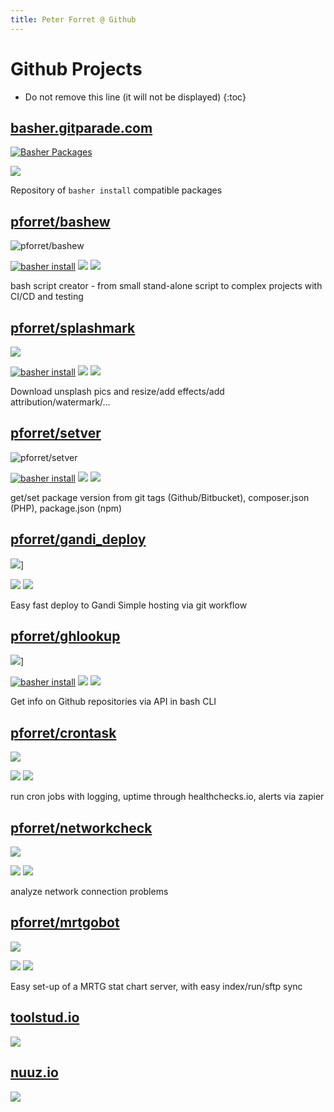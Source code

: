 ```yaml
---
title: Peter Forret @ Github
---
```

# Github Projects

* Do not remove this line (it will not be displayed)
{:toc}

## [basher.gitparade.com](https://basher.gitparade.com/)
[![Basher Packages](assets/basher.jpg)](https://basher.gitparade.com/package/)

![](https://img.shields.io/github/v/release/pforret/basher-packages)

Repository of `basher install` compatible packages

## [pforret/bashew](https://github.com/pforret/bashew)
![pforret/bashew](assets/bashew.jpg)

[![basher install](https://img.shields.io/badge/basher-install-white?logo=gnu-bash&style=flat)](https://basher.gitparade.com/package/)
![](https://img.shields.io/github/languages/top/pforret/bashew)
![](https://img.shields.io/github/v/release/pforret/bashew)

bash script creator - from small stand-alone script to complex projects with CI/CD and testing

## [pforret/splashmark](https://github.com/pforret/splashmark)

![](assets/splashmark.jpg)

[![basher install](https://img.shields.io/badge/basher-install-white?logo=gnu-bash&style=flat)](https://basher.gitparade.com/package/)
![](https://img.shields.io/github/languages/top/pforret/splashmark)
![](https://img.shields.io/github/v/release/pforret/splashmark)

 Download unsplash pics and resize/add effects/add attribution/watermark/... 
 
## [pforret/setver](https://github.com/pforret/setver)
![pforret/setver](assets/setver.jpg)

[![basher install](https://img.shields.io/badge/basher-install-white?logo=gnu-bash&style=flat)](https://basher.gitparade.com/package/)
![](https://img.shields.io/github/languages/top/pforret/setver)
![](https://img.shields.io/github/v/release/pforret/setver)

get/set package version from git tags (Github/Bitbucket), composer.json (PHP), package.json (npm)

## [pforret/gandi_deploy](https://github.com/pforret/gandi_deploy)
![](assets/gdeploy.jpg)]

![](https://img.shields.io/github/languages/top/pforret/gandi_deploy)
![](https://img.shields.io/github/v/release/pforret/gandi_deploy)

Easy fast deploy to Gandi Simple hosting via git workflow

## [pforret/ghlookup](https://github.com/pforret/ghlookup)
![](assets/ghlookup.jpg)]

[![basher install](https://img.shields.io/badge/basher-install-white?logo=gnu-bash&style=flat)](https://basher.gitparade.com/package/)
![](https://img.shields.io/github/languages/top/pforret/ghlookup)
![](https://img.shields.io/github/v/release/pforret/ghlookup)

Get info on Github repositories via API in bash CLI 

## [pforret/crontask](https://github.com/pforret/crontask)
[![](assets/crontask.jpg)](https://github.com/pforret/crontask)

![](https://img.shields.io/github/languages/top/pforret/crontask)
![](https://img.shields.io/github/v/release/pforret/crontask)

run cron jobs with logging, uptime through healthchecks.io, alerts via zapier

## [pforret/networkcheck](https://github.com/pforret/networkcheck)
[![](assets/networkcheck.jpg)](https://github.com/pforret/networkcheck)

![](https://img.shields.io/github/languages/top/pforret/networkcheck)
![](https://img.shields.io/github/v/release/pforret/networkcheck)

analyze network connection problems
	
## [pforret/mrtgobot](https://github.com/pforret/mrtgobot)
[![](assets/mrtgobot.jpg)](https://github.com/pforret/mrtgobot)

![](https://img.shields.io/github/languages/top/pforret/mrtgobot)
![](https://img.shields.io/github/v/release/pforret/mrtgobot)

Easy set-up of a MRTG stat chart server, with easy index/run/sftp sync

## [toolstud.io](https://toolstud.io)
![](assets/toolstud_io.jpg)

## [nuuz.io](https://nuuz.io)
![](assets/nuuz_io.jpg)